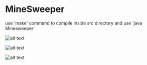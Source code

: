 # MineSweeper
use 'make' command to compile inside src directory and use 'java Minesweeper'

![alt text](https://ibb.co/gLUvnc)

![alt text](https://imgur.com/KH16C0j)

![alt text](https://imgur.com/KH16C0j)
